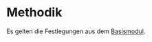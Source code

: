 # Methodik

Es gelten die Festlegungen aus dem [Basismodul](https://simplifier.net/guide/isik-basismodul-stufe2/UebergreifendeFestlegungenMethodik).
